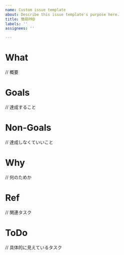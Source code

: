 ```yaml
---
name: Custom issue template
about: Describe this issue template's purpose here.
title: 簡易PRD
labels: ''
assignees: ''

---
```


# What
// 概要

# Goals
// 達成すること

# Non-Goals
// 達成しなくていいこと

# Why
// 何のためか

# Ref
// 関連タスク

# ToDo
// 具体的に見えているタスク
